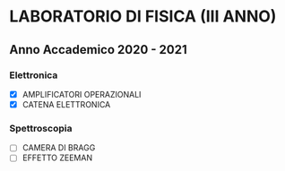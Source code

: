 # LABORATORIO DI FISICA (III ANNO)

## Anno Accademico 2020 - 2021

### Elettronica

- [x] AMPLIFICATORI OPERAZIONALI
- [x] CATENA ELETTRONICA 

### Spettroscopia

- [ ] CAMERA DI BRAGG
- [ ] EFFETTO ZEEMAN
